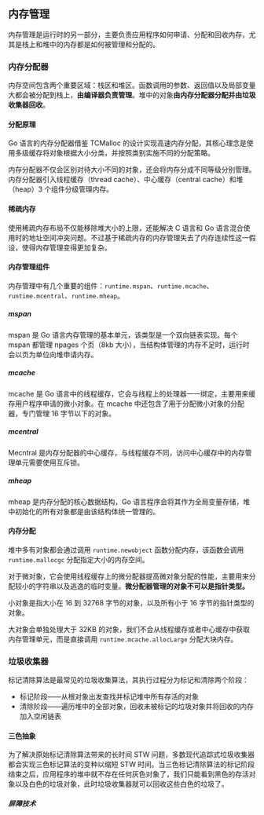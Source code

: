 内存管理
---

内存管理是运行时的另一部分，主要负责应用程序如何申请、分配和回收内存，尤其是栈上和堆中的内存都是如何被管理和分配的。



### 内存分配器

内存空间包含两个重要区域：栈区和堆区。函数调用的参数、返回值以及局部变量大都会被分配到栈上，**由编译器负责管理**。堆中的对象**由内存分配器分配并由垃圾收集器回收**。

#### 分配原理

Go 语言的内存分配器借鉴 TCMalloc 的设计实现高速内存分配，其核心理念是使用多级缓存将对象根据大小分类，并按照类别实施不同的分配策略。

内存分配器不仅会区别对待大小不同的对象，还会将内存分成不同等级分别管理。内存分配器引入线程缓存（thread cache）、中心缓存（central cache）和堆（heap）3 个组件分级管理内存。

#### 稀疏内存

使用稀疏内存布局不仅能移除堆大小的上限，还能解决 C 语言和 Go 语言混合使用时的地址空间冲突问题。不过基于稀疏内存的内存管理失去了内存连续性这一假设，使得内存管理变得更加复杂。

#### 内存管理组件

内存管理中有几个重要的组件：`runtime.mspan`、`runtime.mcache`、`runtime.mcentral`、`runtime.mheap`。

##### mspan

mspan 是 Go 语言内存管理的基本单元，该类型是一个双向链表实现。每个 mspan 都管理 npages 个页（8kb 大小），当结构体管理的内存不足时，运行时会以页为单位向堆申请内存。

##### mcache

mcache 是 Go 语言中的线程缓存，它会与线程上的处理器一一绑定，主要用来缓存用户程序申请的微小对象。在 mcache 中还包含了用于分配微小对象的分配器，专门管理 16 字节以下的对象。

##### mcentral

Mecntral 是内存分配器的中心缓存，与线程缓存不同，访问中心缓存中的内存管理单元需要使用互斥锁。

##### mheap

mheap 是内存分配的核心数据结构，Go 语言程序会将其作为全局变量存储，堆中初始化的所有对象都是由该结构体统一管理的。

#### 内存分配

堆中多有对象都会通过调用 `runtime.newobject` 函数分配内存，该函数会调用 `runtime.mallocgc` 分配指定大小的内存空间。

对于微对象，它会使用线程缓存上的微分配器提高微对象分配的性能，主要用来分配较小的字符串以及逃逸的临时变量。**微分配器管理的对象不可以是指针类型。**

小对象是指大小在 16 到 32768 字节的对象，以及所有小于 16 字节的指针类型的对象。

大对象会单独处理大于 32KB 的对象，我们不会从线程缓存或者中心缓存中获取内存管理单元，而是直接调用 `runtime.mcache.allocLarge` 分配大块内存。



### 垃圾收集器

标记清除算法是最常见的垃圾收集算法，其执行过程分为标记和清除两个阶段：

* 标记阶段——从根对象出发查找并标记堆中所有存活的对象
* 清除阶段——遍历堆中的全部对象，回收未被标记的垃圾对象并将回收的内存加入空闲链表

#### 三色抽象

为了解决原始标记清除算法带来的长时间 STW 问题，多数现代追踪式垃圾收集器都会实现三色标记算法的变种以缩短 STW 时间。当三色标记清除算法的标记阶段结束之后，应用程序的堆中就不存在任何灰色对象了，我们只能看到黑色的存活对象以及白色的垃圾对象，此时垃圾收集器就可以回收这些白色的垃圾了。

##### 屏障技术

